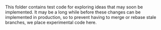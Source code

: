 This folder contains test code for exploring ideas that may soon be implemented. It may be a long while before these changes can be implemented in production, so to prevent having to merge or rebase stale branches, we place experimental code here. 